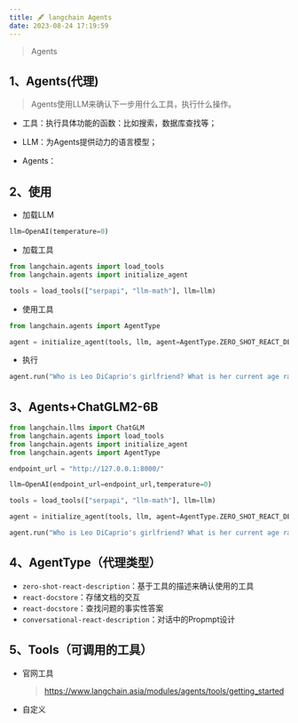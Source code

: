 ```yaml
---
title: 🖋 langchain Agents
date: 2023-08-24 17:19:59
---
```


> Agents

<!--more-->

## 1、Agents(代理)

> Agents使用LLM来确认下一步用什么工具，执行什么操作。

- 工具：执行具体功能的函数：比如搜索，数据库查找等；

- LLM：为Agents提供动力的语言模型；

- Agents：

## 2、使用

- 加载LLM

```python
llm=OpenAI(temperature=0)
```

- 加载工具

```python
from langchain.agents import load_tools
from langchain.agents import initialize_agent

tools = load_tools(["serpapi", "llm-math"], llm=llm)
```

- 使用工具

```python
from langchain.agents import AgentType

agent = initialize_agent(tools, llm, agent=AgentType.ZERO_SHOT_REACT_DESCRIPTION, verbose=True)
```

- 执行

```python
agent.run("Who is Leo DiCaprio's girlfriend? What is her current age raised to the 0.43 power?")
```

## 3、Agents+ChatGLM2-6B

```python
from langchain.llms import ChatGLM
from langchain.agents import load_tools
from langchain.agents import initialize_agent
from langchain.agents import AgentType

endpoint_url = "http://127.0.0.1:8000/"

llm=OpenAI(endpoint_url=endpoint_url,temperature=0)

tools = load_tools(["serpapi", "llm-math"], llm=llm)

agent = initialize_agent(tools, llm, agent=AgentType.ZERO_SHOT_REACT_DESCRIPTION, verbose=True)

agent.run("Who is Leo DiCaprio's girlfriend? What is her current age raised to the 0.43 power?")
```

## 4、AgentType（代理类型）

- `zero-shot-react-description`：基于工具的描述来确认使用的工具
- `react-docstore`：存储文档的交互
- `react-docstore`：查找问题的事实性答案
- `conversational-react-description`：对话中的Propmpt设计

## 5、Tools（可调用的工具）

- 官网工具

  > https://www.langchain.asia/modules/agents/tools/getting_started

- 自定义

